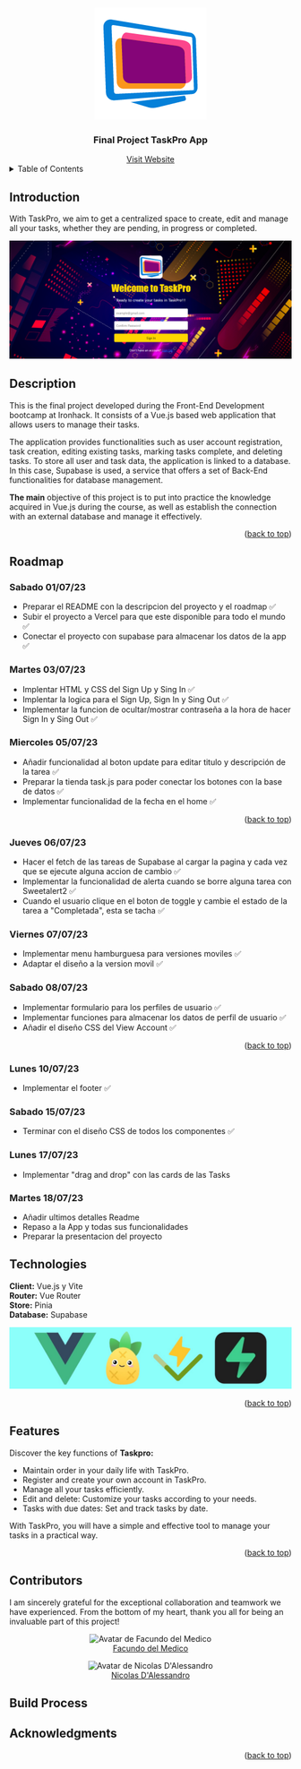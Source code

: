 <link rel="stylesheet" href="https://cdnjs.cloudflare.com/ajax/libs/font-awesome/5.15.3/css/all.min.css">

<a name="readme-top"></a>

<br>
<div align="center">
  <img src="./src/components/images/imagenNueva2.png" alt="Logo" width="200" height="200">
  <h3 align="center">Final Project TaskPro App</h3>
  <a href="https://proyecto-final-emiand.vercel.app/auth/login">Visit Website</a>
</div>

<details>
  <summary>Table of Contents</summary>
  <ol>
    <li>
      <a href="#Introduction">Introduction</a>
    </li>
     <li>
      <a href="#Description">Description</a>
    </li>
    <li>
    <a href="#Roadmap">Roadmap</a>
    </li>
      <li>
    <a href="#Technologies">Technologies</a>
    </li>
       <li>
    <a href="#Features">Features</a>
    </li>
    <li>
    <a href="#Contributors">Contributors</a>
    </li>
     <li>
    <a href="#Build Process">Build Process</a>
    </li>
         <li>
    <a href="#Acknowledgments">Acknowledgments</a>
    </li>
  </ol>
  </details>

<h2> Introduction </h2>

With TaskPro, we aim to get a centralized space to create, edit and manage all your tasks, whether they are pending, in progress or completed.

<img src="./src/components/images/capturaReadme.png" alt="CapturaApp" >

<h2> Description </h2>

This is the final project developed during the Front-End Development bootcamp at Ironhack. It consists of a Vue.js based web application that allows users to manage their tasks.<br>

The application provides functionalities such as user account registration, task creation, editing existing tasks, marking tasks complete, and deleting tasks. To store all user and task data, the application is linked to a database. In this case, Supabase is used, a service that offers a set of Back-End functionalities for database management.<br>

 __The main__ objective of this project is to put into practice the knowledge acquired in Vue.js during the course, as well as establish the connection with an external database and manage it effectively.<br>

<p align="right">(<a href="#readme-top">back to top</a>)</p>

<h2> Roadmap </h2>

 <h3>Sabado 01/07/23</h3>

 - Preparar el README con la descripcion del proyecto y el roadmap ✅  <br>
 - Subir el proyecto a Vercel para que este disponible para todo el mundo ✅  <br>
 - Conectar el proyecto con supabase para almacenar los datos de la app ✅  <br>

 <h3>Martes 03/07/23</h3>

 - Implentar HTML y CSS del Sign Up y Sing In ✅  <br>
 - Implentar la logica para el Sign Up, Sign In y Sing Out ✅  <br>
 - Implementar la funcion de ocultar/mostrar contraseña a la hora de hacer Sign In y Sing Out ✅  <br>

 <h3>Miercoles 05/07/23</h3>

 - Añadir funcionalidad al boton update para editar titulo y descripción de la tarea  ✅ <br>
 - Preparar la tienda task.js para poder conectar los botones con la base de datos ✅ <br>
 - Implementar funcionalidad de la fecha en el home ✅ <br>

 <p align="right">(<a href="#readme-top">back to top</a>)</p>
 <h3>Jueves 06/07/23</h3>

 - Hacer el fetch de las tareas de Supabase al cargar la pagina y cada vez que se ejecute alguna accion de cambio ✅ <br>
 - Implementar la funcionalidad de alerta cuando se borre alguna tarea con Sweetalert2 ✅ <br>
 - Cuando el usuario clique en el boton de toggle y cambie el estado de la tarea a "Completada", esta se tacha ✅ <br>

 <h3>Viernes 07/07/23</h3>

 - Implementar menu hamburguesa para versiones moviles ✅<br>
 - Adaptar el diseño a la version movil ✅<br>

 <h3>Sabado 08/07/23</h3>

 - Implementar formulario para los perfiles de usuario ✅ <br>
 - Implementar funciones para almacenar los datos de perfil de usuario ✅ <br>
 - Añadir el diseño CSS del View Account ✅<br>
 
 <p align="right">(<a href="#readme-top">back to top</a>)</p>

 <h3>Lunes 10/07/23</h3>

 - Implementar el footer ✅ <br>

 <h3>Sabado 15/07/23</h3>

 - Terminar con el diseño CSS de todos los componentes  ✅  <br>
 

 <h3>Lunes 17/07/23</h3>

 - Implementar "drag and drop" con las cards de las Tasks <br>

 <h3>Martes 18/07/23</h3>
 
 - Añadir ultimos detalles Readme  <br>
 - Repaso a la App y todas sus funcionalidades<br>
 - Preparar la presentacion del proyecto<br>


<h2>Technologies</h2>

 __Client:__ Vue.js y Vite<br>
 __Router:__ Vue Router<br>
 __Store:__ Pinia<br>
 __Database:__ Supabase<br>

<img src="./src/components/images/imagen%20tecnologias%20usadas.jpg">

<p align="right">(<a href="#readme-top">back to top</a>)</p>

<h2>Features</h2>

 Discover the key functions of  __Taskpro:__<br>

 - Maintain order in your daily life with TaskPro.<br>
 - Register and create your own account in TaskPro.<br>
 - Manage all your tasks efficiently.<br>
 - Edit and delete: Customize your tasks according to your needs.<br>
 - Tasks with due dates: Set and track tasks by date.<br>

With TaskPro, you will have a simple and effective tool to manage your tasks in a practical way.<br>

<p align="right">(<a href="#readme-top">back to top</a>)</p>

<h2>Contributors</h2>

<p>I am sincerely grateful for the exceptional collaboration and teamwork we have experienced. From the bottom of my heart, thank you all for being an invaluable part of this project!


<p align="center">
  <img src="https://avatars.githubusercontent.com/u/131525843?v=4" width="100px" alt="Avatar de Facundo del Medico">
  <br>
  <a href="https://github.com/FacundoDM-dev">Facundo del Medico</a>
</p>

<p align="center">
  <img src="https://avatars.githubusercontent.com/u/48628102?v=4" width="100px" alt="Avatar de Nicolas D'Alessandro">
  <br>
  <a href="https://github.com/nicodalessandro11">Nicolas D'Alessandro</a>
</p>





<h2>Build Process</h2>

<!-- Proceso de construcción -->


<h2> Acknowledgments</h2>

<!-- Aqui los agradecimientos -->


<p align="right">(<a href="#readme-top">back to top</a>)</p>

